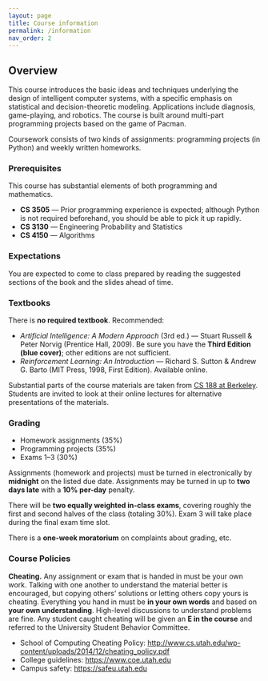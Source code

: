 ```yaml
---
layout: page
title: Course information
permalink: /information
nav_order: 2
---
```


## Overview

This course introduces the basic ideas and techniques underlying the design of intelligent computer systems, with a specific emphasis on statistical and decision-theoretic modeling. Applications include diagnosis, game-playing, and robotics. The course is built around multi-part programming projects based on the game of Pacman.

Coursework consists of two kinds of assignments: programming projects (in Python) and weekly written homeworks.

### Prerequisites

This course has substantial elements of both programming and mathematics.

- **CS 3505** — Prior programming experience is expected; although Python is not required beforehand, you should be able to pick it up rapidly.
- **CS 3130** — Engineering Probability and Statistics
- **CS 4150** — Algorithms

### Expectations

You are expected to come to class prepared by reading the suggested sections of the book and the slides ahead of time.

### Textbooks

There is **no required textbook**. Recommended:

- *Artificial Intelligence: A Modern Approach* (3rd ed.) — Stuart Russell & Peter Norvig (Prentice Hall, 2009). Be sure you have the **Third Edition (blue cover)**; other editions are not sufficient.
- *Reinforcement Learning: An Introduction* — Richard S. Sutton & Andrew G. Barto (MIT Press, 1998, First Edition). Available online.

Substantial parts of the course materials are taken from [CS 188 at Berkeley](https://inst.eecs.berkeley.edu/). Students are invited to look at their online lectures for alternative presentations of the materials.

### Grading

- Homework assignments (35%)
- Programming projects (35%)
- Exams 1–3 (30%)

Assignments (homework and projects) must be turned in electronically by **midnight** on the listed due date. Assignments may be turned in up to **two days late** with a **10% per-day** penalty.

There will be **two equally weighted in-class exams**, covering roughly the first and second halves of the class (totaling 30%). Exam 3 will take place during the final exam time slot.

There is a **one-week moratorium** on complaints about grading, etc.

### Course Policies

**Cheating.** Any assignment or exam that is handed in must be your own work. Talking with one another to understand the material better is encouraged, but copying others' solutions or letting others copy yours is cheating. Everything you hand in must be **in your own words** and based on **your own understanding**. High-level discussions to understand problems are fine. Any student caught cheating will be given an **E in the course** and referred to the University Student Behavior Committee.

- School of Computing Cheating Policy: <http://www.cs.utah.edu/wp-content/uploads/2014/12/cheating_policy.pdf>
- College guidelines: <https://www.coe.utah.edu>
- Campus safety: <https://safeu.utah.edu>